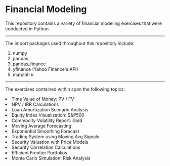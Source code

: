 # Financial Modeling

This repository contains a variety of financial modeling exercises that were conducted in Python.

------------
The import packages used throughout this repository include:
1. numpy
2. pandas
3. pandas_finance
4. yfinance (Yahoo Finance's API)
5. matplotlib

------------
The exercises contained within span the following topics:
<li>Time Value of Money: PV / FV
<li>NPV / IRR Calculations
<li>Loan Amortization Scenario Analysis
<li>Equity Index Visualization: S&P500
<li>Commodity Volatility Report: Gold
<li>Moving Average Forecasting
<li>Exponential Smoothing Forecast
<li>Trading System using Moving Avg Signals
<li>Security Valuation with Price Models
<li>Security Correlation Calculations
<li>Efficient Frontier Portfolios
<li>Monte Carlo Simulation: Risk Analysis
